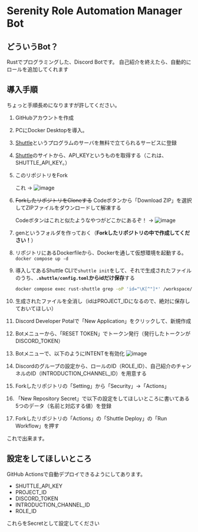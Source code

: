 # Serenity Role Automation Manager Bot

## どういうBot？
Rustでプログラミングした、Discord Botです。
自己紹介を終えたら、自動的にロールを追加してくれます

## 導入手順
ちょっと手順長めになりますが許してください。
1. GitHubアカウントを作成
2. PCにDocker Desktopを導入。
3. [Shuttle](https://console.shuttle.dev/)というプログラムのサーバを無料で立てられるサービスに登録
4. [Shuttle](https://console.shuttle.dev/)のサイトから、API_KEYというものを取得する（これは、SHUTTLE_API_KEY。）
5. このリポジトリをFork

    これ -> ![image](https://github.com/user-attachments/assets/791192a4-abd7-4222-b4cc-348c5687b588)

6. ~~ForkしたリポジトリをCloneする~~ Codeボタンから「Download ZIP」を選択してZIPファイルをダウンロードして解凍する

    Codeボタンはこれと似たようなやつがどこかにあるぞ！ -> ![image](https://github.com/user-attachments/assets/6fc68289-5e0d-4654-91b2-c009845bfad5)

8. genというフォルダを作っておく（**Forkしたリポジトリの中で作成してください！**）
9. リポジトリにあるDockerfileから、Dockerを通して仮想環境を起動する。
    `docker compose up -d`
10. 導入してあるShuttle CLIで`shuttle init`をして、それで生成されたファイルのうち、**`.shuttle/config.toml`からidだけ保存**する
    ```bash
    docker compose exec rust-shuttle grep -oP 'id="\K[^"]*' /workspace/[9のコマンドで生成されたフォルダ]/.shuttle/config.toml
    ```
11. 生成されたファイルを全消し（idはPROJECT_IDになるので、絶対に保存しておいてほしい）
12. Discord Developer Potalで「New Application」をクリックして、新規作成
13. Botメニューから、「RESET TOKEN」でトークン発行（発行したトークンがDISCORD_TOKEN）
14. Botメニューで、以下のようにINTENTを有効化
    ![image](https://github.com/user-attachments/assets/5c789a9b-8f1e-4fda-ae22-b9d89c5386e1)
15. Discordのグループの設定から、ロールのID（ROLE_ID）、自己紹介のチャンネルのID（INTRODUCTION_CHANNEL_ID）を用意する
16. Forkしたリポジトリの「Setting」から「Security」->「Actions」
17. 「New Repository Secret」で以下の設定をしてほしいところに書いてある5つのデータ（名前と対応する値）を登録
18. Forkしたリポジトリの「Actions」の「Shuttle Deploy」の「Run Workflow」を押す

これで出来ます。
## 設定をしてほしいところ
GitHub Actionsで自動デプロイできるようにしてあります。

- SHUTTLE_API_KEY
- PROJECT_ID
- DISCORD_TOKEN
- INTRODUCTION_CHANNEL_ID
- ROLE_ID

これらをSecretとして設定してください
